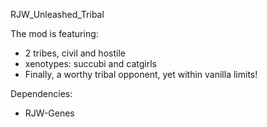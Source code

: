 RJW_Unleashed_Tribal

The mod is featuring:
* 2 tribes, civil and hostile
* xenotypes: succubi and catgirls
* Finally, a worthy tribal opponent, yet within vanilla limits!

Dependencies:
* RJW-Genes
